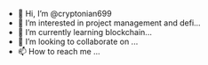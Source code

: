 - 👋 Hi, I’m @cryptonian699
- 👀 I’m interested in project management and defi...
- 🌱 I’m currently learning blockchain...
- 💞️ I’m looking to collaborate on ...
- 📫 How to reach me ...

<!---
cryptonian699/cryptonian699 is a ✨ special ✨ repository because its `README.md` (this file) appears on your GitHub profile.
You can click the Preview link to take a look at your changes.
--->

